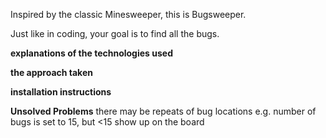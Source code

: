 Inspired by the classic Minesweeper, this is Bugsweeper.

Just like in coding,
your goal is to find all the bugs.

**explanations of the technologies used**

**the approach taken**

**installation instructions**

**Unsolved Problems**
there may be repeats of bug locations
e.g. number of bugs is set to 15, but <15 show up on the board
